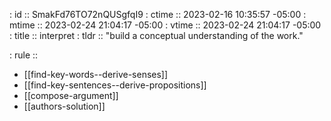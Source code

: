 : id    :: SmakFd76TO72nQUSgfqI9
: ctime :: 2023-02-16 10:35:57 -05:00
: mtime :: 2023-02-24 21:04:17 -05:00
: vtime :: 2023-02-24 21:04:17 -05:00
: title :: interpret
: tldr  :: "build a conceptual understanding of the work."

: rule ::
- [[find-key-words--derive-senses]]
- [[find-key-sentences--derive-propositions]]
- [[compose-argument]]
- [[authors-solution]]

